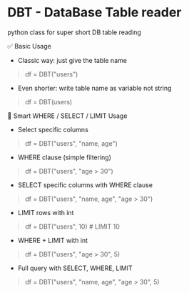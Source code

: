 # DBT - DataBase Table reader
python class for super short DB table reading

✅ Basic Usage
* Classic way: just give the table name
> df = DBT("users")

* Even shorter: write table name as variable not string
> df = DBT(users)

🧠 Smart WHERE / SELECT / LIMIT Usage

* Select specific columns
> df = DBT("users", "name, age")

* WHERE clause (simple filtering)
> df = DBT("users", "age > 30")

* SELECT specific columns with WHERE clause
> df = DBT("users", "name, age", "age > 30")

* LIMIT rows with int
> df = DBT("users", 10)  # LIMIT 10

* WHERE + LIMIT with int
> df = DBT("users", "age > 30", 5)

* Full query with SELECT, WHERE, LIMIT
> df = DBT("users", "name, age", "age > 30", 5)
